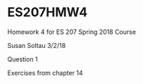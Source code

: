 # ES207HMW4
Homework 4 for ES 207 Spring 2018 Course

Susan Soltau
3/2/18

Question 1 

Exercises from chapter 14



